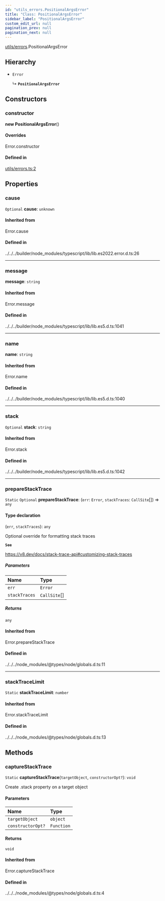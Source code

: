 ```yaml
---
id: "utils_errors.PositionalArgsError"
title: "Class: PositionalArgsError"
sidebar_label: "PositionalArgsError"
custom_edit_url: null
pagination_prev: null
pagination_next: null
---
```


[utils/errors](../modules/utils_errors.md).PositionalArgsError

## Hierarchy

- `Error`

  ↳ **`PositionalArgsError`**

## Constructors

### constructor

**new PositionalArgsError**()

#### Overrides

Error.constructor

#### Defined in

[utils/errors.ts:2](https://github.com/maxhr/near--near-api-js/blob/a0c9a104/packages/near-api-js/src/utils/errors.ts#L2)

## Properties

### cause

 `Optional` **cause**: `unknown`

#### Inherited from

Error.cause

#### Defined in

../../../builder/node_modules/typescript/lib/lib.es2022.error.d.ts:26

___

### message

 **message**: `string`

#### Inherited from

Error.message

#### Defined in

../../../builder/node_modules/typescript/lib/lib.es5.d.ts:1041

___

### name

 **name**: `string`

#### Inherited from

Error.name

#### Defined in

../../../builder/node_modules/typescript/lib/lib.es5.d.ts:1040

___

### stack

 `Optional` **stack**: `string`

#### Inherited from

Error.stack

#### Defined in

../../../builder/node_modules/typescript/lib/lib.es5.d.ts:1042

___

### prepareStackTrace

 `Static` `Optional` **prepareStackTrace**: (`err`: `Error`, `stackTraces`: `CallSite`[]) => `any`

#### Type declaration

(`err`, `stackTraces`): `any`

Optional override for formatting stack traces

**`See`**

https://v8.dev/docs/stack-trace-api#customizing-stack-traces

##### Parameters

| Name | Type |
| :------ | :------ |
| `err` | `Error` |
| `stackTraces` | `CallSite`[] |

##### Returns

`any`

#### Inherited from

Error.prepareStackTrace

#### Defined in

../../../node_modules/@types/node/globals.d.ts:11

___

### stackTraceLimit

 `Static` **stackTraceLimit**: `number`

#### Inherited from

Error.stackTraceLimit

#### Defined in

../../../node_modules/@types/node/globals.d.ts:13

## Methods

### captureStackTrace

`Static` **captureStackTrace**(`targetObject`, `constructorOpt?`): `void`

Create .stack property on a target object

#### Parameters

| Name | Type |
| :------ | :------ |
| `targetObject` | `object` |
| `constructorOpt?` | `Function` |

#### Returns

`void`

#### Inherited from

Error.captureStackTrace

#### Defined in

../../../node_modules/@types/node/globals.d.ts:4
